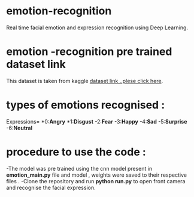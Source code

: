 # emotion-recognition
Real time facial emotion and expression recognition using Deep Learning.

# emotion -recognition pre trained dataset link 
This dataset is taken from kaggle [dataset link ..plese click here](https://drive.google.com/file/d/1mvoYppdeiOSLx2lGE7Ow6rGlU5IIXxy6/view?usp=sharing).

# types of emotions recognised : 
Expressions=
*0:**Angry**
*1:**Disgust**
-2:**Fear**
-3:**Happy**
-4:**Sad**
-5:**Surprise**
-6:**Neutral**

# procedure to use the code :
-The model was pre trained using the cnn model present in **emotion_main.py** file and model , weights were saved to their respective files .
-Clone the repository and run **python run.py** to open front camera and recognise the facial expression. 
